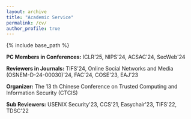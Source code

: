 ```yaml
---
layout: archive
title: "Academic Service"
permalink: /cv/
author_profile: true
---
```



{% include base_path %}


**PC Members in Conferences:**
ICLR'25, NIPS'24, ACSAC'24, SecWeb'24

**Reviewers in Journals:**
TIFS'24, Online Social Networks and Media (OSNEM-D-24-00030)'24, FAC'24, COSE'23, EAJ'23 

**Organizer:**
The 13 th Chinese Conference on Trusted Computing and Information Security (CTCIS)  

**Sub Reviewers:**
USENIX Security'23, CCS'21, Easychair'23, TIFS'22, TDSC'22









  


